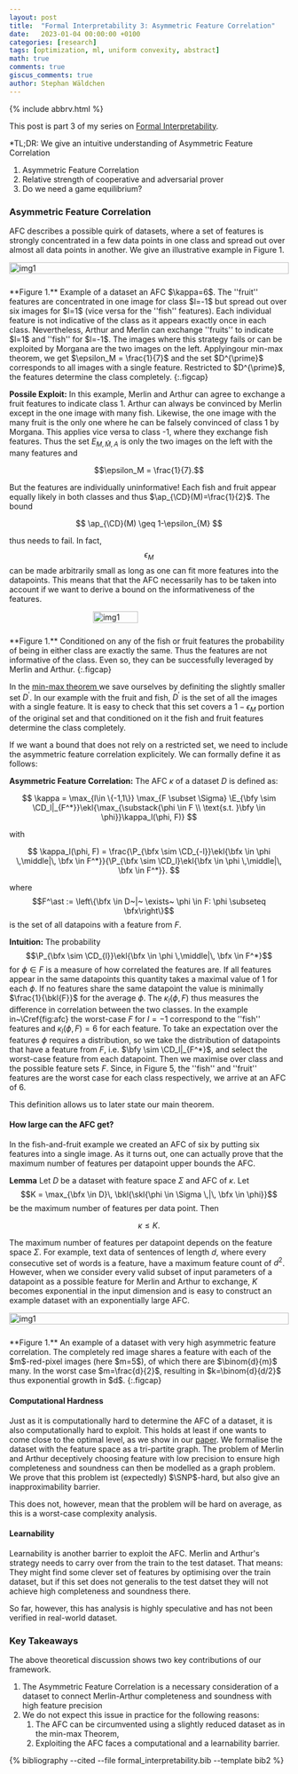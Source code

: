```yaml
---
layout: post
title:  "Formal Interpretability 3: Asymmetric Feature Correlation"
date:   2023-01-04 00:00:00 +0100
categories: [research]
tags: [optimization, ml, uniform convexity, abstract]
math: true
comments: true
giscus_comments: true
author: Stephan Wäldchen
---
```


$\newcommand{\bfx}{\mathbf{x}}$
$\newcommand{\bfy}{\mathbf{y}}$
$\newcommand{\bfz}{\mathbf{z}}$
$\newcommand{\ap}{\text{Pr}}$
$\newcommand{\ekl}[1]{\mathopen{}\left[ #1 \right]\mathclose{}}$
$\newcommand{\E}{\mathbb{E}}$
$\renewcommand{\P}{\mathbb{P}}$
$\newcommand{\morg}{\widehat{M}}$
$\newcommand{\CA}{\mathcal{A}}$
$\newcommand{\CM}{\mathcal{M}}$

{% include abbrv.html %}

<style>
  .figcap {
    font-size: 0.9em;
  }
</style>

This post is part 3 of my series on <a href="/blog/2023/FI_start/">Formal Interpretability</a>.

*TL;DR:
We give an intuitive understanding of Asymmetric Feature Correlation
1. Asymmetric Feature Correlation
1. Relative strength of cooperative and adversarial prover
1. Do we need a game equilibrium?
<!--more-->


### Asymmetric Feature Correlation

 AFC describes a possible quirk of datasets, where a set of features is strongly concentrated in a few data points in one class and spread out over almost all data points in another. We give an illustrative example in Figure 1.

<div style="display: flex; justify-content: center;">
  <img src="{{site.url }}{{site.baseurl }}/assets/img/merlin_arthur/afc.svg" alt="img1" style="float:center; width:100%">
  <p style="clear: both;"></p>
</div>
<br>
**Figure 1.** Example of a dataset an AFC $\kappa=6$. The ''fruit'' features are concentrated in one image for class $l=-1$ but spread out over six images for $l=1$ (vice versa for the ''fish'' features). Each individual feature is not indicative of the class as it appears exactly once in each class. Nevertheless, Arthur and Merlin can exchange ''fruits'' to indicate $l=1$ and ''fish'' for $l=-1$. The images where this strategy fails or can be exploited by Morgana are the two images on the left. Applyingour min-max theorem, we get $\epsilon_M = \frac{1}{7}$ and the set $D^{\prime}$ corresponds to all images with a single feature. Restricted to $D^{\prime}$, the features determine the class completely.
{:.figcap}

**Possile Exploit:** In this example, Merlin and Arthur can agree to exchange a fruit features to indicate class 1. Arthur can always be convinced by Merlin except in the one image with many fish. Likewise, the one image with the many fruit is the only one where he can be falsely convinced of class 1 by Morgana. This applies vice versa to class -1, where they exchange fish features. Thus the set $E_{M,\widehat{M},A}$ is only the two images on the left with the many features and

$$\epsilon_M = \frac{1}{7}.$$

But the features are individually uninformative! Each fish and fruit appear equally likely in both classes and thus $\ap_{\CD}(M)=\frac{1}{2}$. The bound

$$
  \ap_{\CD}(M) \geq 1-\epsilon_{M}
$$

thus needs to fail. In fact, $$\epsilon_M$$ can be made arbitrarily small as long as one can fit more features into the datapoints.
This means that that the AFC necessarily has to be taken into account if we want to derive a bound on the informativeness of the features.

<div style="display: flex; justify-content: center;">
  <img src="{{site.url }}{{site.baseurl }}/assets/img/merlin_arthur/select.svg" alt="img1" style="float:center; width:40%">
  <p style="clear: both;"></p>
</div>
<br>
**Figure 1.** Conditioned on any of the fish or fruit features the probability of being in either class are exactly the same. Thus the features are not informative of the class. Even so, they can be successfully leveraged by Merlin and Arthur.
{:.figcap}

In the <a href="/blog/2023/FI_Merlin-Arthur/#a-min-max-theorem"> min-max theorem </a> we save ourselves by definiting the slightly smaller set $D^\prime$.
In our example with the fruit and fish, $D^\prime$ is the set of all the images with a single feature. It is easy to check that this set covers a $1-\epsilon_M$ portion of the original set and that conditioned on it the fish and fruit features determine the class completely.


If we want a bound that does not rely on a restricted set, we need to include the asymmetric feature correlation explicitely. We can formally define it as follows:

**Asymmetric Feature Correlation:** The AFC $\kappa$ of a dataset $D$ is defined as:

$$
\kappa = \max_{l\in \{-1,1\}} \max_{F \subset \Sigma} \E_{\bfy \sim \CD_l|_{F^*}}\ekl{\max_{\substack{\phi \in F \\ \text{s.t. }\bfy \in \phi}}\kappa_l(\phi, F)}
$$

with

$$
  \kappa_l(\phi, F) = \frac{\P_{\bfx \sim \CD_{-l}}\ekl{\bfx \in \phi  \,\middle|\, \bfx \in F^*}}{\P_{\bfx \sim \CD_l}\ekl{\bfx \in \phi \,\middle|\, \bfx \in F^*}}.
$$

where
$$F^\ast := \left\{\bfx \in D~|~ \exists~ \phi \in F: \phi \subseteq \bfx\right\}$$
is the set of all datapoins with a feature from $F$.

**Intuition:** The probability
$$\P_{\bfx \sim \CD_{l}}\ekl{\bfx \in \phi \,\middle|\, \bfx \in F^*}$$
for $\phi\in F$
 is a measure of how correlated the features are. If all features appear in the same datapoints this quantity takes a maximal value of 1 for each $\phi$. If no features share the same datapoint the value is minimally $\frac{1}{\bkl{F}}$ for the average $\phi$.
The $\kappa_l(\phi, F)$ thus measures the difference in correlation between the two classes. In the example in~\Cref{fig:afc} the worst-case $F$ for $l=-1$ correspond to the ''fish'' features and $\kappa_l(\phi, F)=6$ for each feature.
To take an expectation over the features $\phi$ requires a distribution, so we take the distribution of datapoints that have a feature from $F$, i.e. $\bfy \sim \CD_l|_{F^*}$, and select the worst-case feature from each datapoint. Then we maximise over class and the possible feature sets $F$.
Since, in Figure 5, the ''fish'' and ''fruit'' features are the worst case for each class respectively, we arrive at an AFC of 6.

This definition allows us to later state our main theorem.

#### How large can the AFC get?

In the fish-and-fruit example we created an AFC of six by putting six features into a single image. As it turns out, one can actually prove that the maximum number of features per datapoint upper bounds the AFC.

**Lemma** Let $D$ be a dataset with feature space $\Sigma$ and AFC of $\kappa$. Let
$$K = \max_{\bfx \in D}\, \bkl{\skl{\phi \in \Sigma \,|\, \bfx \in \phi}}$$ be the maximum number of features per data point. Then

$$
\kappa \leq K.
$$

The maximum number of features per datapoint depends on the feature space $\Sigma$. For example, text data of sentences of length $d$, where every consecutive set of words is a feature, have a maximum feature count of $d^2$.
However, when we consider every valid subset of input parameters of a datapoint as a possible feature for Merlin and Arthur to exchange, $K$ becomes exponential in the input dimension and is easy to construct an example dataset with an exponentially large AFC.

<div style="display: flex; justify-content: center;">
  <img src="{{site.url }}{{site.baseurl }}/assets/img/merlin_arthur/red_and_blue.svg" alt="img1" style="float:center; width:100%">
  <p style="clear: both;"></p>
</div>
<br>
**Figure 1.** An example of a dataset with very high asymmetric feature correlation. The completely red image shares a feature with each of the $m$-red-pixel images (here $m=5$), of which there are $\binom{d}{m}$ many. In the worst case $m=\frac{d}{2}$, resulting in $k=\binom{d}{d/2}$ thus exponential growth in $d$.
{:.figcap}
<br>

#### Computational Hardness

Just as it is computationally hard to determine the AFC of a dataset, it is also computationally hard to exploit. This holds at least if one wants to come close to the optimal level, as we show in our [paper](https://arxiv.org/pdf/2306.04505.pdf). We formalise the dataset with the feature space as a tri-partite graph. The problem of Merlin and Arthur deceptively choosing feature with low precision to ensure high completeness and soundness can then be modelled as a graph problem. We prove that this problem ist (expectedly) $\SNP$-hard, but also give an inapproximability barrier.

This does not, however, mean that the problem will be hard on average, as this is a worst-case complexity analysis.

#### Learnability

Learnability is another barrier to exploit the AFC. Merlin and Arthur's strategy needs to carry over from the train to the test dataset. That means: They might find some clever set of features by optimising over the train dataset, but if this set does not generalis to the test datset they will not achieve high completeness and soundness there.

So far, however, this has analysis is highly speculative and has not been verified in real-world dataset.

### Key Takeaways
The above theoretical discussion shows two key contributions of our framework.
1. The Asymmetric Feature Correlation is a necessary consideration of a dataset to connect Merlin-Arthur completeness and soundness with high feature precision
1. We do not expect this issue in practice for the following reasons:
    1. The AFC can be circumvented using a slightly reduced dataset as in the min-max Theorem,
    1. Exploiting the AFC faces a computational and a learnability barrier.



{% bibliography --cited --file formal_interpretability.bib --template bib2 %}
